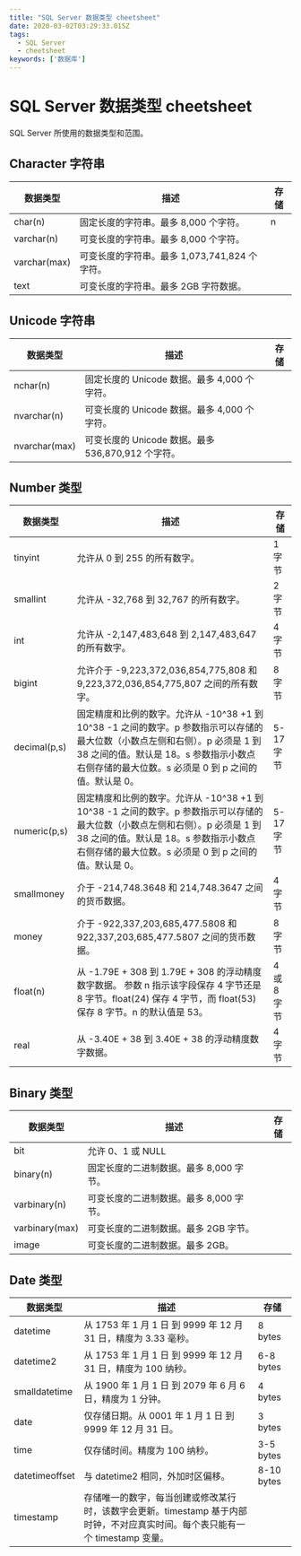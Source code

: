 ```yaml
---
title: "SQL Server 数据类型 cheetsheet"
date: 2020-03-02T03:29:33.015Z
tags:
  - SQL Server
  - cheetsheet
keywords: ['数据库']
---
```


# SQL Server 数据类型 cheetsheet

SQL Server 所使用的数据类型和范围。

<!--more-->

## Character 字符串

| 数据类型     | 描述                                          | 存储 |
| ------------ | --------------------------------------------- | ---- |
| char(n)      | 固定长度的字符串。最多 8,000 个字符。         | n    |
| varchar(n)   | 可变长度的字符串。最多 8,000 个字符。         |      |
| varchar(max) | 可变长度的字符串。最多 1,073,741,824 个字符。 |      |
| text         | 可变长度的字符串。最多 2GB 字符数据。         |      |

## Unicode 字符串

| 数据类型      | 描述                                               | 存储 |
| ------------- | -------------------------------------------------- | ---- |
| nchar(n)      | 固定长度的 Unicode 数据。最多 4,000 个字符。       |      |
| nvarchar(n)   | 可变长度的 Unicode 数据。最多 4,000 个字符。       |      |
| nvarchar(max) | 可变长度的 Unicode 数据。最多 536,870,912 个字符。 |      |

## Number 类型

| 数据类型     | 描述                                                                                                                                                                                                                            | 存储        |
| ------------ | ------------------------------------------------------------------------------------------------------------------------------------------------------------------------------------------------------------------------------- | ----------- |
| tinyint      | 允许从 0 到 255 的所有数字。                                                                                                                                                                                                    | 1 字节      |
| smallint     | 允许从 -32,768 到 32,767 的所有数字。                                                                                                                                                                                           | 2 字节      |
| int          | 允许从 -2,147,483,648 到 2,147,483,647 的所有数字。                                                                                                                                                                             | 4 字节      |
| bigint       | 允许介于 -9,223,372,036,854,775,808 和 9,223,372,036,854,775,807 之间的所有数字。                                                                                                                                               | 8 字节      |
| decimal(p,s) | 固定精度和比例的数字。允许从 -10^38 +1 到 10^38 -1 之间的数字。p 参数指示可以存储的最大位数（小数点左侧和右侧）。p 必须是 1 到 38 之间的值。默认是 18。s 参数指示小数点右侧存储的最大位数。s 必须是 0 到 p 之间的值。默认是 0。 | 5-17 字节   |
| numeric(p,s) | 固定精度和比例的数字。允许从 -10^38 +1 到 10^38 -1 之间的数字。p 参数指示可以存储的最大位数（小数点左侧和右侧）。p 必须是 1 到 38 之间的值。默认是 18。s 参数指示小数点右侧存储的最大位数。s 必须是 0 到 p 之间的值。默认是 0。 | 5-17 字节   |
| smallmoney   | 介于 -214,748.3648 和 214,748.3647 之间的货币数据。                                                                                                                                                                             | 4 字节      |
| money        | 介于 -922,337,203,685,477.5808 和 922,337,203,685,477.5807 之间的货币数据。                                                                                                                                                     | 8 字节      |
| float(n)     | 从 -1.79E + 308 到 1.79E + 308 的浮动精度数字数据。 参数 n 指示该字段保存 4 字节还是 8 字节。float(24) 保存 4 字节，而 float(53) 保存 8 字节。n 的默认值是 53。                                                                 | 4 或 8 字节 |
| real         | 从 -3.40E + 38 到 3.40E + 38 的浮动精度数字数据。                                                                                                                                                                               | 4 字节      |

## Binary 类型

| 数据类型       | 描述                                    | 存储 |
| -------------- | --------------------------------------- | ---- |
| bit            | 允许 0、1 或 NULL                       |      |
| binary(n)      | 固定长度的二进制数据。最多 8,000 字节。 |      |
| varbinary(n)   | 可变长度的二进制数据。最多 8,000 字节。 |      |
| varbinary(max) | 可变长度的二进制数据。最多 2GB 字节。   |      |
| image          | 可变长度的二进制数据。最多 2GB。        |      |

## Date 类型

| 数据类型       | 描述                                                                                                                          | 存储       |
| -------------- | ----------------------------------------------------------------------------------------------------------------------------- | ---------- |
| datetime       | 从 1753 年 1 月 1 日 到 9999 年 12 月 31 日，精度为 3.33 毫秒。                                                               | 8 bytes    |
| datetime2      | 从 1753 年 1 月 1 日 到 9999 年 12 月 31 日，精度为 100 纳秒。                                                                | 6-8 bytes  |
| smalldatetime  | 从 1900 年 1 月 1 日 到 2079 年 6 月 6 日，精度为 1 分钟。                                                                    | 4 bytes    |
| date           | 仅存储日期。从 0001 年 1 月 1 日 到 9999 年 12 月 31 日。                                                                     | 3 bytes    |
| time           | 仅存储时间。精度为 100 纳秒。                                                                                                 | 3-5 bytes  |
| datetimeoffset | 与 datetime2 相同，外加时区偏移。                                                                                             | 8-10 bytes |
| timestamp      | 存储唯一的数字，每当创建或修改某行时，该数字会更新。timestamp 基于内部时钟，不对应真实时间。每个表只能有一个 timestamp 变量。 |            |
